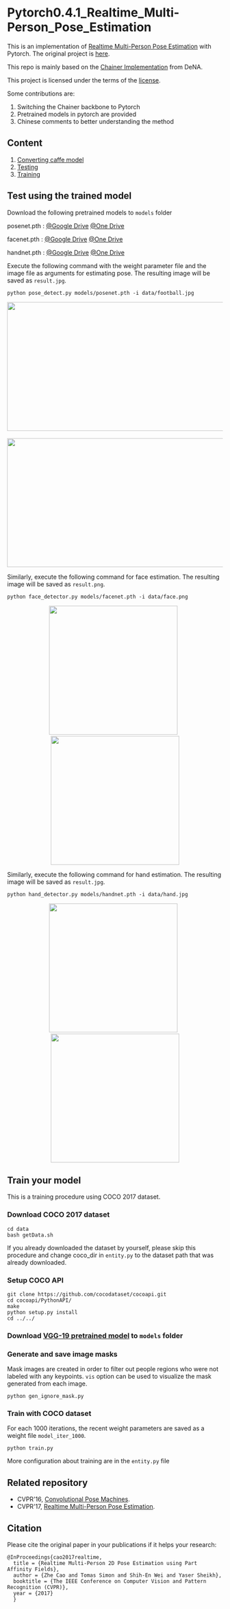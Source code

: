 # Pytorch0.4.1_Realtime\_Multi-Person\_Pose\_Estimation

This is an implementation of [Realtime Multi-Person Pose Estimation](https://arxiv.org/abs/1611.08050) with Pytorch.
The original project is <a href="https://github.com/ZheC/Realtime_Multi-Person_Pose_Estimation">here</a>. 

This repo is mainly based on the [Chainer Implementation](https://github.com/DeNA/Chainer_Realtime_Multi-Person_Pose_Estimation) from DeNA.

This project is licensed under the terms of the <a href="LICENSE">license</a>.

Some contributions are:

1. Switching the Chainer backbone to Pytorch
2. Pretrained models in pytorch are provided
3. Chinese comments to better understanding the method

## Content

1. [Converting caffe model](#convert-caffe-model-to-chainer-model)
2. [Testing](#test-using-the-trained-model)
3. [Training](#train-your-model-from-scratch)

## Test using the trained model

Download the following pretrained models to `models` folder

posenet.pth : [@Google Drive](https://drive.google.com/open?id=19AIYt2lez5V3x4wFVJvVvWwQpB8uoQp2)  [@One Drive](https://1drv.ms/u/s!AhMqVPD44cDOhxrwKTyv9yv3FRVq)

facenet.pth : [@Google Drive](https://drive.google.com/open?id=1zjv4fQt3Sd567VpesqAEO4JVsjB79xpZ)  [@One Drive](https://1drv.ms/u/s!AhMqVPD44cDOhxwu2Nmf1eXNmOXd)

handnet.pth : [@Google Drive](https://drive.google.com/open?id=1LdWngNbcamMJFAuRaqT45Iar2tA_eUXd)  [@One Drive](https://1drv.ms/u/s!AhMqVPD44cDOhxs1EIBYqksR6avn)

Execute the following command with the weight parameter file and the image file as arguments for estimating pose.
The resulting image will be saved as `result.jpg`.

```
python pose_detect.py models/posenet.pth -i data/football.jpg
```

<div align="center">
<img src="https://github.com/TreB1eN/Pytorch0.4.1_Openpose/blob/master/data/football.jpg" width="600" height="300">
&nbsp;
<img src="https://github.com/TreB1eN/Pytorch0.4.1_Openpose/blob/master/data/football_detected.jpg" width="600" height="300">
</div>



Similarly, execute the following command for face estimation.
The resulting image will be saved as `result.png`.

```
python face_detector.py models/facenet.pth -i data/face.png
```

<div align="center">
<img src="https://github.com/TreB1eN/Pytorch0.4.1_Openpose/blob/master/data/face.jpg" width="300">
&nbsp;
<img src="https://github.com/TreB1eN/Pytorch0.4.1_Openpose/blob/master/data/face_result.png" width="300">
</div>



Similarly, execute the following command for hand estimation.
The resulting image will be saved as `result.jpg`.

```
python hand_detector.py models/handnet.pth -i data/hand.jpg
```

<div align="center">
<img src="https://github.com/TreB1eN/Pytorch0.4.1_Openpose/blob/master/data/hand.jpg" width="300">
&nbsp;
<img src="https://github.com/TreB1eN/Pytorch0.4.1_Openpose/blob/master/data/hand_result.png" width="300">
</div>



## Train your model

This is a training procedure using COCO 2017 dataset.

### Download COCO 2017 dataset

```
cd data
bash getData.sh
```

If you already downloaded the dataset by yourself, please skip this procedure and change coco_dir in `entity.py` to the dataset path that was already downloaded.

### Setup COCO API

```
git clone https://github.com/cocodataset/cocoapi.git
cd cocoapi/PythonAPI/
make
python setup.py install
cd ../../
```

### Download [VGG-19 pretrained model](https://1drv.ms/u/s!AhMqVPD44cDOhx3dz655sCwOck2X) to `models` folder

### Generate and save image masks

Mask images are created in order to filter out people regions who were not labeled with any keypoints.
`vis` option can be used to visualize the mask generated from each image.

```
python gen_ignore_mask.py
```

### Train with COCO dataset

For each 1000 iterations, the recent weight parameters are saved as a weight file `model_iter_1000`.

```
python train.py
```

More configuration about training are in the `entity.py` file

## Related repository

- CVPR'16, [Convolutional Pose Machines](https://github.com/shihenw/convolutional-pose-machines-release).
- CVPR'17, [Realtime Multi-Person Pose Estimation](https://github.com/ZheC/Realtime_Multi-Person_Pose_Estimation).



## Citation

Please cite the original paper in your publications if it helps your research:    

```
@InProceedings{cao2017realtime,
  title = {Realtime Multi-Person 2D Pose Estimation using Part Affinity Fields},
  author = {Zhe Cao and Tomas Simon and Shih-En Wei and Yaser Sheikh},
  booktitle = {The IEEE Conference on Computer Vision and Pattern Recognition (CVPR)},
  year = {2017}
  }
```